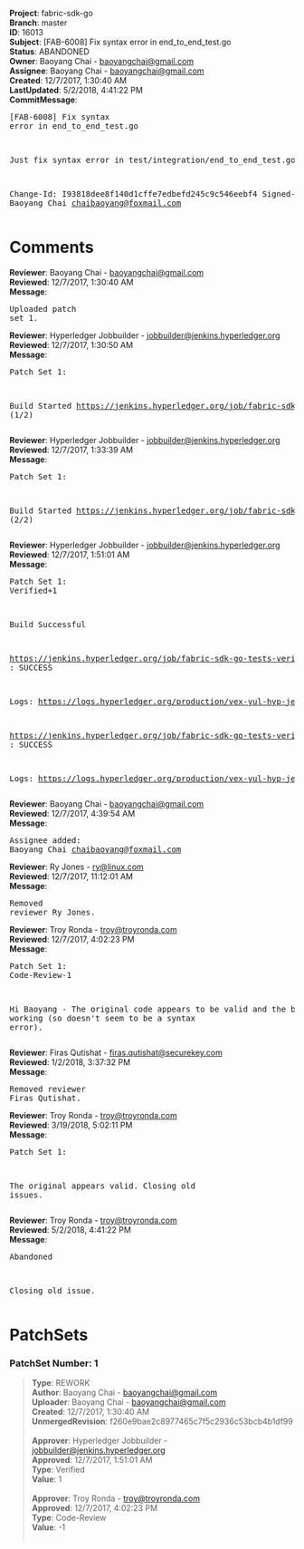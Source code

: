 <strong>Project</strong>: fabric-sdk-go<br><strong>Branch</strong>: master<br><strong>ID</strong>: 16013<br><strong>Subject</strong>: [FAB-6008] Fix syntax error in end_to_end_test.go<br><strong>Status</strong>: ABANDONED<br><strong>Owner</strong>: Baoyang Chai - baoyangchai@gmail.com<br><strong>Assignee</strong>: Baoyang Chai - baoyangchai@gmail.com<br><strong>Created</strong>: 12/7/2017, 1:30:40 AM<br><strong>LastUpdated</strong>: 5/2/2018, 4:41:22 PM<br><strong>CommitMessage</strong>:<br><pre>[FAB-6008] Fix syntax error in end_to_end_test.go

Just fix syntax error in test/integration/end_to_end_test.go

Change-Id: I93818dee8f140d1cffe7edbefd245c9c546eebf4
Signed-off-by: Baoyang Chai <chaibaoyang@foxmail.com>
</pre><h1>Comments</h1><strong>Reviewer</strong>: Baoyang Chai - baoyangchai@gmail.com<br><strong>Reviewed</strong>: 12/7/2017, 1:30:40 AM<br><strong>Message</strong>: <pre>Uploaded patch set 1.</pre><strong>Reviewer</strong>: Hyperledger Jobbuilder - jobbuilder@jenkins.hyperledger.org<br><strong>Reviewed</strong>: 12/7/2017, 1:30:50 AM<br><strong>Message</strong>: <pre>Patch Set 1:

Build Started https://jenkins.hyperledger.org/job/fabric-sdk-go-tests-verify-s390x/768/ (1/2)</pre><strong>Reviewer</strong>: Hyperledger Jobbuilder - jobbuilder@jenkins.hyperledger.org<br><strong>Reviewed</strong>: 12/7/2017, 1:33:39 AM<br><strong>Message</strong>: <pre>Patch Set 1:

Build Started https://jenkins.hyperledger.org/job/fabric-sdk-go-tests-verify-x86_64/898/ (2/2)</pre><strong>Reviewer</strong>: Hyperledger Jobbuilder - jobbuilder@jenkins.hyperledger.org<br><strong>Reviewed</strong>: 12/7/2017, 1:51:01 AM<br><strong>Message</strong>: <pre>Patch Set 1: Verified+1

Build Successful 

https://jenkins.hyperledger.org/job/fabric-sdk-go-tests-verify-s390x/768/ : SUCCESS

Logs: https://logs.hyperledger.org/production/vex-yul-hyp-jenkins-3/fabric-sdk-go-tests-verify-s390x/768

https://jenkins.hyperledger.org/job/fabric-sdk-go-tests-verify-x86_64/898/ : SUCCESS

Logs: https://logs.hyperledger.org/production/vex-yul-hyp-jenkins-3/fabric-sdk-go-tests-verify-x86_64/898</pre><strong>Reviewer</strong>: Baoyang Chai - baoyangchai@gmail.com<br><strong>Reviewed</strong>: 12/7/2017, 4:39:54 AM<br><strong>Message</strong>: <pre>Assignee added: Baoyang Chai <chaibaoyang@foxmail.com></pre><strong>Reviewer</strong>: Ry Jones - ry@linux.com<br><strong>Reviewed</strong>: 12/7/2017, 11:12:01 AM<br><strong>Message</strong>: <pre>Removed reviewer Ry Jones.</pre><strong>Reviewer</strong>: Troy Ronda - troy@troyronda.com<br><strong>Reviewed</strong>: 12/7/2017, 4:02:23 PM<br><strong>Message</strong>: <pre>Patch Set 1: Code-Review-1

Hi Baoyang - The original code appears to be valid and the builds are working (so doesn't seem to be a syntax error).</pre><strong>Reviewer</strong>: Firas Qutishat - firas.qutishat@securekey.com<br><strong>Reviewed</strong>: 1/2/2018, 3:37:32 PM<br><strong>Message</strong>: <pre>Removed reviewer Firas Qutishat.</pre><strong>Reviewer</strong>: Troy Ronda - troy@troyronda.com<br><strong>Reviewed</strong>: 3/19/2018, 5:02:11 PM<br><strong>Message</strong>: <pre>Patch Set 1:

The original appears valid. Closing old issues.</pre><strong>Reviewer</strong>: Troy Ronda - troy@troyronda.com<br><strong>Reviewed</strong>: 5/2/2018, 4:41:22 PM<br><strong>Message</strong>: <pre>Abandoned

Closing old issue.</pre><h1>PatchSets</h1><h3>PatchSet Number: 1</h3><blockquote><strong>Type</strong>: REWORK<br><strong>Author</strong>: Baoyang Chai - baoyangchai@gmail.com<br><strong>Uploader</strong>: Baoyang Chai - baoyangchai@gmail.com<br><strong>Created</strong>: 12/7/2017, 1:30:40 AM<br><strong>UnmergedRevision</strong>: f260e9bae2c8977465c7f5c2936c53bcb4b1df99<br><br><strong>Approver</strong>: Hyperledger Jobbuilder - jobbuilder@jenkins.hyperledger.org<br><strong>Approved</strong>: 12/7/2017, 1:51:01 AM<br><strong>Type</strong>: Verified<br><strong>Value</strong>: 1<br><br><strong>Approver</strong>: Troy Ronda - troy@troyronda.com<br><strong>Approved</strong>: 12/7/2017, 4:02:23 PM<br><strong>Type</strong>: Code-Review<br><strong>Value</strong>: -1<br><br></blockquote>